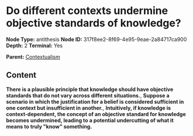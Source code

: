 # Do different contexts undermine objective standards of knowledge?

**Node Type:** antithesis
**Node ID:** 317f8ee2-8f69-4e95-9eae-2a84717ca900
**Depth:** 2
**Terminal:** Yes

**Parent:** [Contextualism](contextualism.md)

## Content

**There is a plausible principle that knowledge should have objective standards that do not vary across different situations.**, **Suppose a scenario in which the justification for a belief is considered sufficient in one context but insufficient in another.**, **Intuitively, if knowledge is context-dependent, the concept of an objective standard for knowledge becomes undermined, leading to a potential undercutting of what it means to truly "know" something.**
